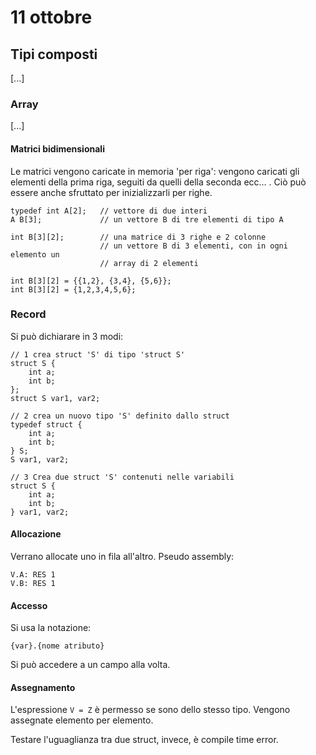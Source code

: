 # 11 ottobre

## Tipi composti
[...]

### Array
[...]

#### Matrici bidimensionali
Le matrici vengono caricate in memoria 'per riga': vengono caricati gli elementi
della prima riga, seguiti da quelli della seconda ecc... . Ciò può essere 
anche sfruttato per inizializzarli per righe.

    typedef int A[2];   // vettore di due interi
    A B[3];             // un vettore B di tre elementi di tipo A

    int B[3][2];        // una matrice di 3 righe e 2 colonne
                        // un vettore B di 3 elementi, con in ogni elemento un
                        // array di 2 elementi

    int B[3][2] = {{1,2}, {3,4}, {5,6}};
    int B[3][2] = {1,2,3,4,5,6};

### Record
Si può dichiarare in 3 modi:

    // 1 crea struct 'S' di tipo 'struct S'
    struct S {
        int a;
        int b;
    };
    struct S var1, var2;

    // 2 crea un nuovo tipo 'S' definito dallo struct
    typedef struct {
        int a;
        int b;
    } S;
    S var1, var2;

    // 3 Crea due struct 'S' contenuti nelle variabili
    struct S {
        int a;
        int b;
    } var1, var2;

#### Allocazione
Verrano allocate uno in fila all'altro. Pseudo assembly:

    V.A: RES 1
    V.B: RES 1

#### Accesso
Si usa la notazione:

    {var}.{nome atributo}

Si può accedere a un campo alla volta.

#### Assegnamento
L'espressione `V = Z` è permesso se sono dello stesso tipo. Vengono assegnate
elemento per elemento.

Testare l'uguaglianza tra due struct, invece, è compile time error.
